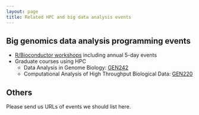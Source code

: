 ```yaml
---
layout: page
title: Related HPC and big data analysis events
---
```


## Big genomics data analysis programming events

* [R/Bioconductor workshops](http://girke.bioinformatics.ucr.edu/tutorials/) including annual 5-day events
* Graduate courses using HPC
    * Data Analysis in Genome Biology: [GEN242](http://girke.bioinformatics.ucr.edu/GEN242/mydoc/home.html)
    * Computational Analysis of High Throughput Biological Data: [GEN220](http://hyphaltip.github.io/GEN220_2015/) 

## Others

Please send us URLs of events we should list here.



